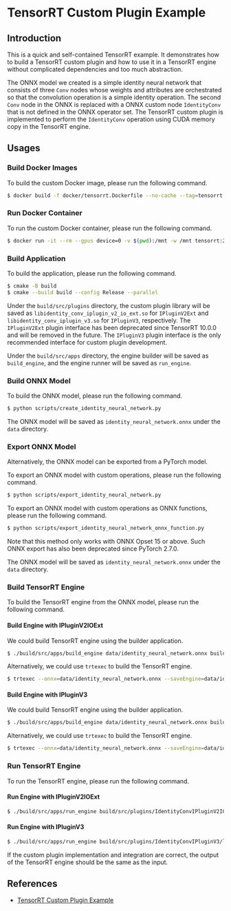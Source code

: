 # TensorRT Custom Plugin Example

## Introduction

This is a quick and self-contained TensorRT example. It demonstrates how to build a TensorRT custom plugin and how to use it in a TensorRT engine without complicated dependencies and too much abstraction.

The ONNX model we created is a simple identity neural network that consists of three `Conv` nodes whose weights and attributes are orchestrated so that the convolution operation is a simple identity operation. The second `Conv` node in the ONNX is replaced with a ONNX custom node `IdentityConv` that is not defined in the ONNX operator set. The TensorRT custom plugin is implemented to perform the `IdentityConv` operation using CUDA memory copy in the TensorRT engine.

## Usages

### Build Docker Images

To build the custom Docker image, please run the following command.

```bash
$ docker build -f docker/tensorrt.Dockerfile --no-cache --tag=tensorrt:25.02 .
```

### Run Docker Container

To run the custom Docker container, please run the following command.

```bash
$ docker run -it --rm --gpus device=0 -v $(pwd):/mnt -w /mnt tensorrt:25.02
```

### Build Application

To build the application, please run the following command.

```bash
$ cmake -B build
$ cmake --build build --config Release --parallel
```

Under the `build/src/plugins` directory, the custom plugin library will be saved as `libidentity_conv_iplugin_v2_io_ext.so` for `IPluginV2Ext` and `libidentity_conv_iplugin_v3.so` for `IPluginV3`, respectively. The `IPluginV2Ext` plugin interface has been deprecated since TensorRT 10.0.0 and will be removed in the future. The `IPluginV3` plugin interface is the only recommended interface for custom plugin development.

Under the `build/src/apps` directory, the engine builder will be saved as `build_engine`, and the engine runner will be saved as `run_engine`.

### Build ONNX Model

To build the ONNX model, please run the following command.

```bash
$ python scripts/create_identity_neural_network.py
```

The ONNX model will be saved as `identity_neural_network.onnx` under the `data` directory.

### Export ONNX Model

Alternatively, the ONNX model can be exported from a PyTorch model.

To export an ONNX model with custom operations, please run the following command.

```bash
$ python scripts/export_identity_neural_network.py
```

To export an ONNX model with custom operations as ONNX functions, please run the following command.

```bash
$ python scripts/export_identity_neural_network_onnx_function.py
```

Note that this method only works with ONNX Opset 15 or above. Such ONNX export has also been deprecated since PyTorch 2.7.0.

The ONNX model will be saved as `identity_neural_network.onnx` under the `data` directory.

### Build TensorRT Engine

To build the TensorRT engine from the ONNX model, please run the following command.

#### Build Engine with IPluginV2IOExt

We could build TensorRT engine using the builder application.

```bash
$ ./build/src/apps/build_engine data/identity_neural_network.onnx build/src/plugins/IdentityConvIPluginV2IOExt/libidentity_conv_iplugin_v2_io_ext.so data/identity_neural_network_iplugin_v2_io_ext.engine
```

Alternatively, we could use `trtexec` to build the TensorRT engine.

```bash
$ trtexec --onnx=data/identity_neural_network.onnx --saveEngine=data/identity_neural_network_iplugin_v2_io_ext.engine --staticPlugins=build/src/plugins/IdentityConvIPluginV2IOExt/libidentity_conv_iplugin_v2_io_ext.so
```

#### Build Engine with IPluginV3

We could build TensorRT engine using the builder application.

```bash
$ ./build/src/apps/build_engine data/identity_neural_network.onnx build/src/plugins/IdentityConvIPluginV3/libidentity_conv_iplugin_v3.so data/identity_neural_network_iplugin_v3.engine
```

Alternatively, we could use `trtexec` to build the TensorRT engine.

```bash
$ trtexec --onnx=data/identity_neural_network.onnx --saveEngine=data/identity_neural_network_iplugin_v3.engine --staticPlugins=build/src/plugins/IdentityConvIPluginV3/libidentity_conv_iplugin_v3.so
```

### Run TensorRT Engine

To run the TensorRT engine, please run the following command.

#### Run Engine with IPluginV2IOExt

```bash
$ ./build/src/apps/run_engine build/src/plugins/IdentityConvIPluginV2IOExt/libidentity_conv_iplugin_v2_io_ext.so data/identity_neural_network_iplugin_v2_io_ext.engine
```

#### Run Engine with IPluginV3

```bash
$ ./build/src/apps/run_engine build/src/plugins/IdentityConvIPluginV3/libidentity_conv_iplugin_v3.so data/identity_neural_network_iplugin_v3.engine
```

If the custom plugin implementation and integration are correct, the output of the TensorRT engine should be the same as the input.

## References

- [TensorRT Custom Plugin Example](https://leimao.github.io/blog/TensorRT-Custom-Plugin-Example/)
